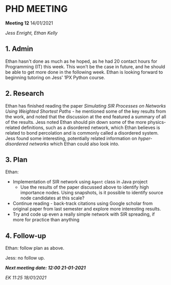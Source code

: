 # PHD MEETING

__Meeting 12__
14/01/2021

_Jess Enright,_
_Ethan Kelly_


## 1. Admin

Ethan hasn't done as much as he hoped, as he had 20 contact hours for Programming (IT) this week. This won't be the case in future, and he should be able to get more done in the following week. Ethan is looking forward to beginning tutoring on Jess' 1PX Python course.


## 2. Research

Ethan has finished reading the paper _Simulating SIR Processes on Networks Using Weighted Shortest Paths_ - he mentioned some of the key results from the work, and noted that the discussion at the end featured a summary of all of the results. Jess noted Ethan should pin down some of the more physics-related definitions, such as a disordered network, which Ethan believes is related to bond percolation and is commonly called a disordered system. Jess found some interesting, potentially related information on _hyper-disordered networks_ which Ethan could also look into.


## 3. Plan

Ethan: 
* Implementation of SIR network using `Agent` class in Java project
  * Use the results of the paper discussed above to identify high importance nodes. Using snapshots, is it possible to identify source node candidates at this scale?
* Continue reading - back-track citations using Google scholar from original paper from last semester and explore more interesting results.
* Try and code up even a really simple network with SIR spreading, if more for practice than anything

## 4. Follow-up

Ethan: follow plan as above.

Jess: no follow up.


**_Next meeting date: 12:00 21-01-2021_**



_EK 11:25 18/01/2021_

